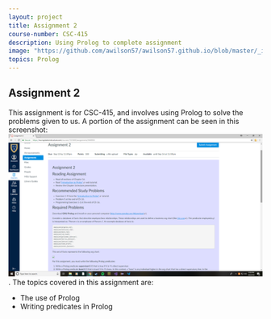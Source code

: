 ```yaml
---
layout: project
title: Assignment 2
course-number: CSC-415
description: Using Prolog to complete assignment
image: "https://github.com/awilson57/awilson57.github.io/blob/master/_images/Screenshot%20(3).png"
topics: Prolog
---
```


## Assignment 2
 This assignment is for CSC-415, and involves using Prolog to solve the problems given to us.
 A portion of the assignment can be seen in this screenshot: 
 ![Assignment 2](https://github.com/awilson57/awilson57.github.io/blob/master/_images/Screenshot%20(3).png).
 The topics covered in this assignment are:
 <ul>
  <li>The use of Prolog</li>
  <li>Writing predicates in Prolog</li>
 </ul>
